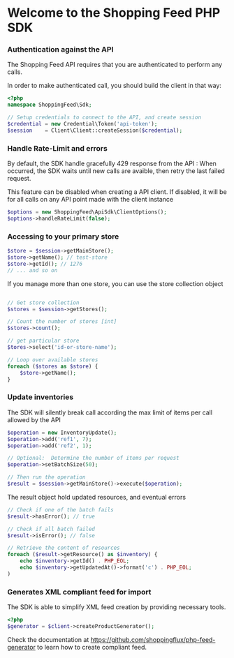 # Welcome to the Shopping Feed PHP SDK


### Authentication against the API

The Shopping Feed API requires that you are authenticated to perform any calls.

In order to make authenticated call, you should build the client in that way:

```php
<?php
namespace ShoppingFeed\Sdk;

// Setup credentials to connect to the API, and create session
$credential = new Credential\Token('api-token');
$session    = Client\Client::createSession($credential);
```

### Handle Rate-Limit and errors

By default, the SDK handle gracefully 429 response from the API : When occurred, the SDK waits until new calls are avaible, then retry the last failed request.

This feature can be disabled when creating a API client. If disabled, it will be for all calls on any API point made with the client instance

```php
$options = new ShoppingFeed\ApiSdk\ClientOptions();
$options->handleRateLimit(false);
```

### Accessing to your primary store

```php
$store = $session->getMainStore();
$store->getName(); // test-store
$store->getId(); // 1276
// ... and so on
```

If you manage more than one store, you can use the store collection object

```php

// Get store collection
$stores = $session->getStores();

// Count the number of stores [int]
$stores->count();

// get particular store
$tores->select('id-or-store-name');

// Loop over available stores
foreach ($stores as $store) {
	$store->getName(); 
}
```


### Update inventories

The SDK will silently break call according the max limit
of items per call allowed by the API

```php
$operation = new InventoryUpdate();
$operation->add('ref1', 7);
$operation->add('ref2', 1);

// Optional:  Determine the number of items per request
$operation->setBatchSize(50);

// Then run the operation
$result = $session->getMainStore()->execute($operation);
```

The result object hold updated resources, and eventual errors

```php
// Check if one of the batch fails
$result->hasError(); // true

// Check if all batch failed
$result->isError(); // false

// Retrieve the content of resources
foreach ($result->getResource() as $inventory) {
	echo $inventory->getId() . PHP_EOL;
	echo $inventory->getUpdatedAt()->format('c') . PHP_EOL;
)
```

### Generates XML compliant feed for import

The SDK is able to simplify XML feed creation by providing necessary tools.

```php
<?php
$generator = $client->createProductGenerator();
```

Check the documentation at https://github.com/shoppingflux/php-feed-generator to learn how to create compliant feed.
